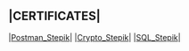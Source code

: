 |CERTIFICATES|
---
|[Postman_Stepik](https://stepik.org/cert/2034667)|
|[Crypto_Stepik](https://stepik.org/cert/2039510)|
|[SQL_Stepik](https://stepik.org/cert/2041992)|
